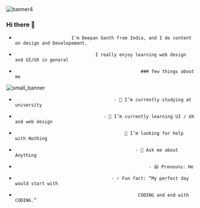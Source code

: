 ![banner4](https://user-images.githubusercontent.com/83934355/151966099-03e651c1-2b43-4730-91b5-4a984dbc2da4.jpg)

### Hi there 👋

-                          I'm Deepan Ganth from India, and I do content on design and Developement. 
-                                   I really enjoy learning web design and UI/UX in general
 
-                                                    ### few things about me
![small_banner](https://user-images.githubusercontent.com/83934355/151973010-d7bbb3b1-18f5-44dc-b3ee-f8e24b65f259.jpg)

-                                          - 🔭 I’m currently studying at university
-                                      - 🌱 I’m currently learning UI / UX and web design
-                                              🤔 I’m looking for help with Nothing
-                                                  - 💬 Ask me about Anything
-                                                       - 😄 Pronouns: He 
-                                         - ⚡ Fun fact: “My perfect day would start with
-                                                   CODING and end with CODING.”  
